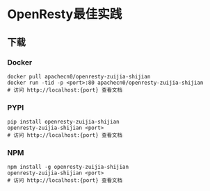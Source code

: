 # OpenResty最佳实践

## 下载

### Docker

```
docker pull apachecn0/openresty-zuijia-shijian
docker run -tid -p <port>:80 apachecn0/openresty-zuijia-shijian
# 访问 http://localhost:{port} 查看文档
```

### PYPI

```
pip install openresty-zuijia-shijian
openresty-zuijia-shijian <port>
# 访问 http://localhost:{port} 查看文档
```

### NPM

```
npm install -g openresty-zuijia-shijian
openresty-zuijia-shijian <port>
# 访问 http://localhost:{port} 查看文档
```
